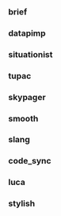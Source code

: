 ### brief 
### datapimp
### situationist
### tupac
### skypager
### smooth
### slang
### code_sync
### luca
### stylish
